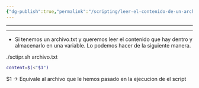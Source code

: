 ```yaml
---
{"dg-publish":true,"permalink":"/scripting/leer-el-contenido-de-un-archivo/","dgPassFrontmatter":true}
---
```



------------

-----------

- Si tenemos un archivo.txt y queremos leer el contenido que hay dentro y almacenarlo en una variable. Lo podemos hacer de la siguiente manera.

./sctipr.sh archivo.txt

```bash
content=$(<"$1")
```

$1 -> Equivale al archivo que le hemos pasado en la ejecucion de el script
